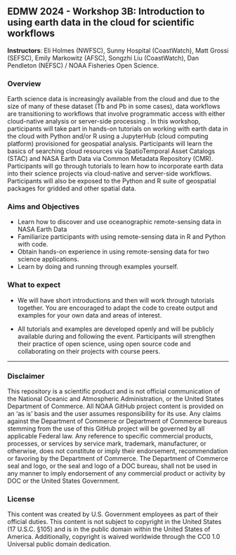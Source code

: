 
## EDMW 2024 - Workshop 3B: Introduction to using earth data in the cloud for scientific workflows

**Instructors**: Eli Holmes (NWFSC), Sunny Hospital (CoastWatch), Matt Grossi (SEFSC), Emily Markowitz (AFSC), Songzhi Liu (CoastWatch), Dan Pendleton (NEFSC) / NOAA Fisheries Open Science.

### Overview

Earth science data is increasingly available from the cloud and due to the size of many of these dataset (Tb and Pb in some cases), data workflows are transitioning to workflows that involve programmatic access with either cloud-native analysis or server-side processing . In this workshop, participants will take part in hands-on tutorials on working with earth data in the cloud with Python and/or R using a JupyterHub (cloud computing platform) provisioned for geospatial analysis. Participants will learn the basics of searching cloud resources via SpatioTemporal Asset Catalogs (STAC) and NASA Earth Data via Common Metadata Repository (CMR). Participants will go through tutorials to learn how to incorporate earth data into their science projects via cloud-native and server-side workflows. Participants will also be exposed to the Python and R suite of geospatial packages for gridded and other spatial data.

### Aims and Objectives

* Learn how to discover and use oceanographic remote-sensing data in NASA Earth Data
* Familiarize participants with using remote-sensing data in R and Python with code. 
* Obtain hands-on experience in using remote-sensing data for two science applications.
* Learn by doing and running through examples yourself. 

### What to expect

* We will have short introductions and then will work through tutorials together. You are encouraged to adapt the code to create output and examples for your own data and areas of interest.

* All tutorials and examples are developed openly and will be publicly available during and following the event. Participants will strengthen their practice of open science, using open source code and collaborating on their projects with course peers.

<hr>

### Disclaimer

This repository is a scientific product and is not official communication of the National Oceanic and Atmospheric Administration, or the United States Department of Commerce. All NOAA GitHub project content is provided on an ‘as is’ basis and the user assumes responsibility for its use. Any claims against the Department of Commerce or Department of Commerce bureaus stemming from the use of this GitHub project will be governed by all applicable Federal law. Any reference to specific commercial products, processes, or services by service mark, trademark, manufacturer, or otherwise, does not constitute or imply their endorsement, recommendation or favoring by the Department of Commerce. The Department of Commerce seal and logo, or the seal and logo of a DOC bureau, shall not be used in any manner to imply endorsement of any commercial product or activity by DOC or the United States Government.

### License

This content was created by U.S. Government employees as part of their official duties. This content is not subject to copyright in the United States (17 U.S.C. §105) and is in the public domain within the United States of America. Additionally, copyright is waived worldwide through the CC0 1.0 Universal public domain dedication.


